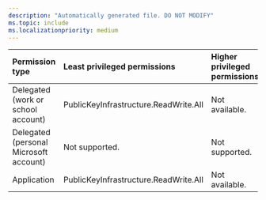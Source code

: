```yaml
---
description: "Automatically generated file. DO NOT MODIFY"
ms.topic: include
ms.localizationpriority: medium
---
```


|Permission type|Least privileged permissions|Higher privileged permissions|
|:---|:---|:---|
|Delegated (work or school account)|PublicKeyInfrastructure.ReadWrite.All|Not available.|
|Delegated (personal Microsoft account)|Not supported.|Not supported.|
|Application|PublicKeyInfrastructure.ReadWrite.All|Not available.|